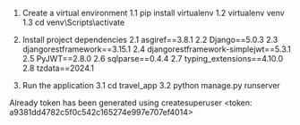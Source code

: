 1. Create a virtual environment 
   1.1 pip install virtualenv
   1.2 virtualenv venv
   1.3 cd venv\Scripts\activate

2. Install project dependencies
   2.1 asgiref==3.8.1
   2.2 Django==5.0.3
   2.3 djangorestframework==3.15.1
   2.4 djangorestframework-simplejwt==5.3.1
   2.5 PyJWT==2.8.0
   2.6 sqlparse==0.4.4
   2.7 typing_extensions==4.10.0
   2.8 tzdata==2024.1

3. Run the application
   3.1 cd travel_app
   3.2 python manage.py runserver

Already token has been generated using createsuperuser   <token: a9381dd4782c5f0c542c165274e997e707ef4014>

